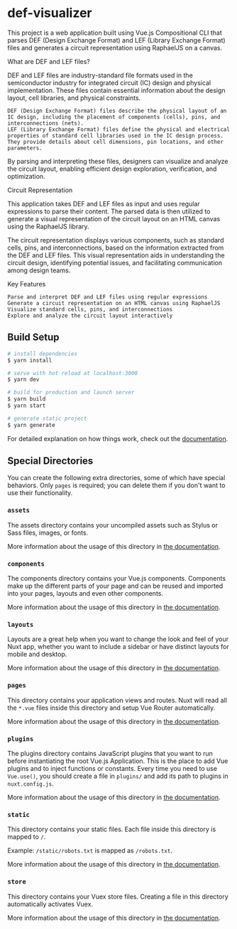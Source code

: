 # def-visualizer

This project is a web application built using Vue.js Compositional CLI that parses DEF (Design Exchange Format) and LEF (Library Exchange Format) files and generates a circuit representation using RaphaelJS on a canvas.

What are DEF and LEF files?

DEF and LEF files are industry-standard file formats used in the semiconductor industry for integrated circuit (IC) design and physical implementation. These files contain essential information about the design layout, cell libraries, and physical constraints.

    DEF (Design Exchange Format) files describe the physical layout of an IC design, including the placement of components (cells), pins, and interconnections (nets).
    LEF (Library Exchange Format) files define the physical and electrical properties of standard cell libraries used in the IC design process. They provide details about cell dimensions, pin locations, and other parameters.

By parsing and interpreting these files, designers can visualize and analyze the circuit layout, enabling efficient design exploration, verification, and optimization.

Circuit Representation

This application takes DEF and LEF files as input and uses regular expressions to parse their content. The parsed data is then utilized to generate a visual representation of the circuit layout on an HTML canvas using the RaphaelJS library.

The circuit representation displays various components, such as standard cells, pins, and interconnections, based on the information extracted from the DEF and LEF files. This visual representation aids in understanding the circuit design, identifying potential issues, and facilitating communication among design teams.

Key Features

    Parse and interpret DEF and LEF files using regular expressions
    Generate a circuit representation on an HTML canvas using RaphaelJS
    Visualize standard cells, pins, and interconnections
    Explore and analyze the circuit layout interactively


## Build Setup

```bash
# install dependencies
$ yarn install

# serve with hot reload at localhost:3000
$ yarn dev

# build for production and launch server
$ yarn build
$ yarn start

# generate static project
$ yarn generate
```

For detailed explanation on how things work, check out the [documentation](https://nuxtjs.org).

## Special Directories

You can create the following extra directories, some of which have special behaviors. Only `pages` is required; you can delete them if you don't want to use their functionality.

### `assets`

The assets directory contains your uncompiled assets such as Stylus or Sass files, images, or fonts.

More information about the usage of this directory in [the documentation](https://nuxtjs.org/docs/2.x/directory-structure/assets).

### `components`

The components directory contains your Vue.js components. Components make up the different parts of your page and can be reused and imported into your pages, layouts and even other components.

More information about the usage of this directory in [the documentation](https://nuxtjs.org/docs/2.x/directory-structure/components).

### `layouts`

Layouts are a great help when you want to change the look and feel of your Nuxt app, whether you want to include a sidebar or have distinct layouts for mobile and desktop.

More information about the usage of this directory in [the documentation](https://nuxtjs.org/docs/2.x/directory-structure/layouts).

### `pages`

This directory contains your application views and routes. Nuxt will read all the `*.vue` files inside this directory and setup Vue Router automatically.

More information about the usage of this directory in [the documentation](https://nuxtjs.org/docs/2.x/get-started/routing).

### `plugins`

The plugins directory contains JavaScript plugins that you want to run before instantiating the root Vue.js Application. This is the place to add Vue plugins and to inject functions or constants. Every time you need to use `Vue.use()`, you should create a file in `plugins/` and add its path to plugins in `nuxt.config.js`.

More information about the usage of this directory in [the documentation](https://nuxtjs.org/docs/2.x/directory-structure/plugins).

### `static`

This directory contains your static files. Each file inside this directory is mapped to `/`.

Example: `/static/robots.txt` is mapped as `/robots.txt`.

More information about the usage of this directory in [the documentation](https://nuxtjs.org/docs/2.x/directory-structure/static).

### `store`

This directory contains your Vuex store files. Creating a file in this directory automatically activates Vuex.

More information about the usage of this directory in [the documentation](https://nuxtjs.org/docs/2.x/directory-structure/store).
